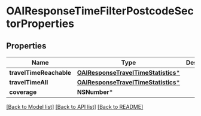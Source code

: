 # OAIResponseTimeFilterPostcodeSectorProperties

## Properties
Name | Type | Description | Notes
------------ | ------------- | ------------- | -------------
**travelTimeReachable** | [**OAIResponseTravelTimeStatistics***](OAIResponseTravelTimeStatistics.md) |  | [optional] 
**travelTimeAll** | [**OAIResponseTravelTimeStatistics***](OAIResponseTravelTimeStatistics.md) |  | [optional] 
**coverage** | **NSNumber*** |  | [optional] 

[[Back to Model list]](../README.md#documentation-for-models) [[Back to API list]](../README.md#documentation-for-api-endpoints) [[Back to README]](../README.md)


